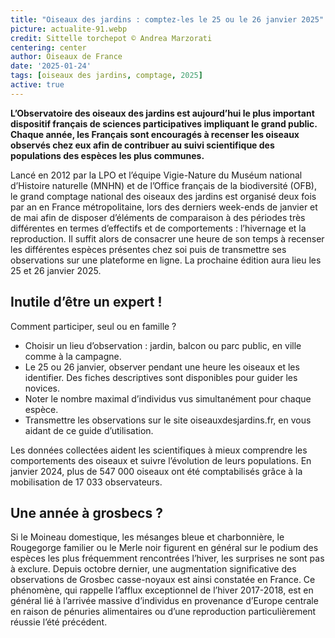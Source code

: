 ```yaml
---
title: "Oiseaux des jardins : comptez-les le 25 ou le 26 janvier 2025"
picture: actualite-91.webp
credit: Sittelle torchepot © Andrea Marzorati
centering: center
author: Oiseaux de France
date: '2025-01-24'
tags: [oiseaux des jardins, comptage, 2025]
active: true
---
```


**L’Observatoire des oiseaux des jardins est aujourd’hui le plus important dispositif français de sciences participatives impliquant le grand public. Chaque année, les Français sont encouragés à recenser les oiseaux observés chez eux afin de contribuer au suivi scientifique des populations des espèces les plus communes.**

Lancé en 2012 par la LPO et l’équipe Vigie-Nature du Muséum national d’Histoire naturelle (MNHN) et de l’Office français de la biodiversité (OFB), le grand comptage national des oiseaux des jardins est organisé deux fois par an en France métropolitaine, lors des derniers week-ends de janvier et de mai afin de disposer d’éléments de comparaison à des périodes très différentes en termes d’effectifs et de comportements : l’hivernage et la reproduction. Il suffit alors de consacrer une heure de son temps à recenser les différentes espèces présentes chez soi puis de transmettre ses observations sur une plateforme en ligne. La prochaine édition aura lieu les 25 et 26 janvier 2025.

## Inutile d’être un expert !

Comment participer, seul ou en famille ?

- Choisir un lieu d’observation : jardin, balcon ou parc public, en ville comme à la campagne.
- Le 25 ou 26 janvier, observer pendant une heure les oiseaux et les identifier. Des fiches descriptives sont disponibles pour guider les novices.
- Noter le nombre maximal d’individus vus simultanément pour chaque espèce.
- Transmettre les observations sur le site oiseauxdesjardins.fr, en vous aidant de ce guide d’utilisation.

Les données collectées aident les scientifiques à mieux comprendre les comportements des oiseaux et suivre l’évolution de leurs populations. En janvier 2024, plus de 547 000 oiseaux ont été comptabilisés grâce à la mobilisation de 17 033 observateurs.

## Une année à grosbecs ?

Si le Moineau domestique, les mésanges bleue et charbonnière, le Rougegorge familier ou le Merle noir figurent en général sur le podium des espèces les plus fréquemment rencontrées l’hiver, les surprises ne sont pas à exclure. Depuis octobre dernier, une augmentation significative des observations de Grosbec casse-noyaux est ainsi constatée en France. Ce phénomène, qui rappelle l’afflux exceptionnel de l’hiver 2017-2018, est en général lié à l’arrivée massive d’individus en provenance d’Europe centrale en raison de pénuries alimentaires ou d’une reproduction particulièrement réussie l’été précédent.



